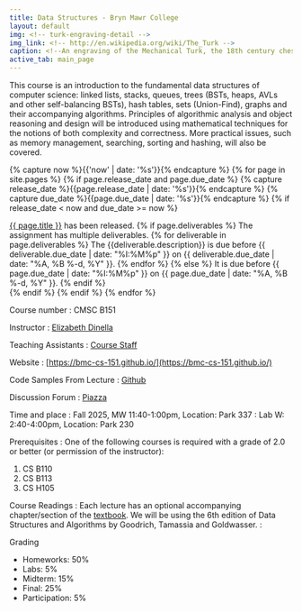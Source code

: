 ```yaml
---
title: Data Structures - Bryn Mawr College
layout: default
img: <!-- turk-engraving-detail -->
img_link: <!-- http://en.wikipedia.org/wiki/The_Turk -->
caption: <!--An engraving of the Mechanical Turk, the 18th century chess-playing automaton -->
active_tab: main_page 
---
```



This course is an introduction to the fundamental data structures of computer science: linked lists,
stacks, queues, trees (BSTs, heaps, AVLs and other self-balancing BSTs), hash tables,
sets (Union-Find), graphs and their accompanying algorithms. Principles of algorithmic
analysis and object reasoning and design will be introduced using mathematical techniques
for the notions of both complexity and correctness. More practical issues, such as memory
management, searching, sorting and hashing, will also be covered.

<!-- Display an alert about upcoming homework assignments -->
{% capture now %}{{'now' | date: '%s'}}{% endcapture %}
{% for page in site.pages %}
{% if page.release_date and page.due_date %}
{% capture release_date %}{{page.release_date | date: '%s'}}{% endcapture %}
{% capture due_date %}{{page.due_date | date: '%s'}}{% endcapture %}
{% if release_date < now and due_date >= now %}
<div class="alert alert-info">
<a href="{{site.url}}{{site.baseurl}}{{page.url}}">{{ page.title }}</a> has been released.  
{% if page.deliverables %}
The assignment has multiple deliverables.
{% for deliverable in page.deliverables %}
The {{deliverable.description}} is due before {{ deliverable.due_date | date: "%I:%M%p" }} on {{ deliverable.due_date | date: "%A, %B %-d, %Y" }}.  
{% endfor %}
{% else %}
It is due before {{ page.due_date | date: "%I:%M%p" }} on {{ page.due_date | date: "%A, %B %-d, %Y" }}.
{% endif %}
</div>
{% endif %}
{% endif %}
{% endfor %}
<!-- End alert for upcoming homework assignments -->


<!--
<div class="alert alert-info" markdown="1">
Check out the [excellent final projects](http://crowdsourcing-class.org/final-projects-2016.html) from last year's class.
</div>
-->


Course number
: CMSC B151 

Instructor
: [Elizabeth Dinella](https://elizabethdinella.github.io/)

Teaching Assistants
: [Course Staff](staff.html) 

Website 
: [https://bmc-cs-151.github.io/](https://bmc-cs-151.github.io/)

Code Samples From Lecture
: [Github](https://github.com/BMC-CS-151/class-examples-f25)

Discussion Forum
: [Piazza](https://piazza.com/brynmawr/fall2025/cs151)

Time and place
: Fall 2025, MW 11:40-1:00pm, Location: Park 337
: Lab W: 2:40-4:00pm, Location: Park 230

Prerequisites
: One of the following courses is required with a grade of 2.0 or better (or permission of
the instructor):
1. CS B110
2. CS B113
3. CS H105

Course Readings
: Each lecture has an optional accompanying chapter/section of the [textbook](https://www.wiley.com/en-us/Data+Structures+and+Algorithms+in+Java%2C+6th+Edition-p-9781118771334). We will be using the 6th edition of Data Structures and Algorithms by Goodrich, Tamassia and Goldwasser. 
: 

Grading
* Homeworks: 50%
* Labs: 5%
* Midterm: 15%
* Final: 25% 
* Participation: 5%


<!---
Late day policy
: As a general rule, no late homework will be accepted.
<br>
See the <a href="{{ site.url }}{{ site.baseurl }}/policies.html">Policies</a> for more details.
-->

<!--#### Acknowledgments-->
